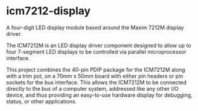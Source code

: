 icm7212-display
===============

A four-digit LED display module based around the Maxim 7212M display
driver.

The ICM7212M is an LED display driver component designed to allow up to
four 7-segment LED displays to be controlled via parallel microprocessor
interface.

This project combines the 40-pin PDIP package for the ICM7212M along with
a trim pot, on a 70mm x 50mm board with either pin headers or pin sockets 
for the bus interface. This allows the ICM7212M to be connected directly
to the bus of a computer system, addressed like any other I/O device, and
thus providing an easy-to-use hardware display for debugging, status, or
other applications.
